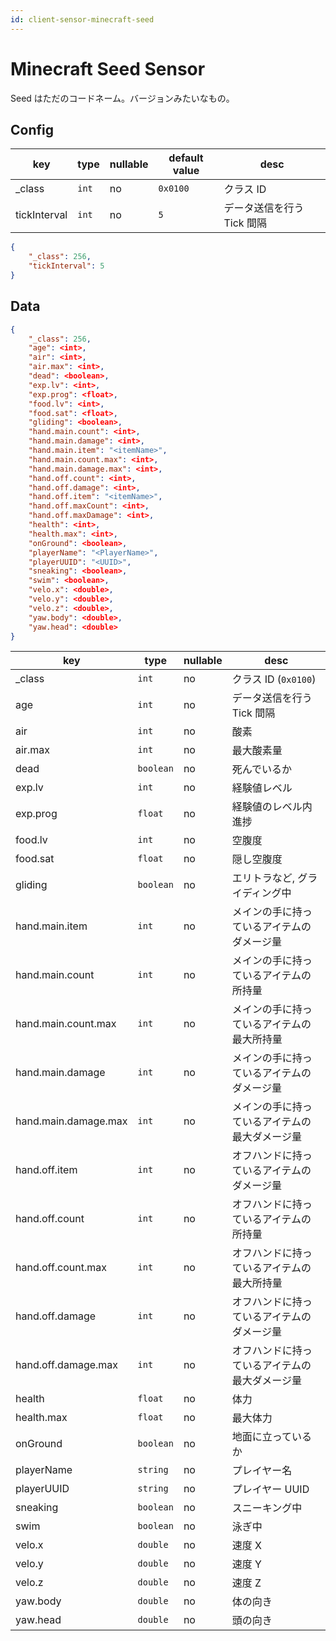 ```yaml
---
id: client-sensor-minecraft-seed
---
```


# Minecraft Seed Sensor

Seed はただのコードネーム。バージョンみたいなもの。

## Config

| key          | type  | nullable | default value | desc                       |
| ------------ | ----- | -------- | ------------- | -------------------------- |
| \_class      | `int` | no       | `0x0100`      | クラス ID                  |
| tickInterval | `int` | no       | `5`           | データ送信を行う Tick 間隔 |

```json
{
    "_class": 256,
    "tickInterval": 5
}
```

## Data

```json
{
    "_class": 256,
    "age": <int>,
    "air": <int>,
    "air.max": <int>,
    "dead": <boolean>,
    "exp.lv": <int>,
    "exp.prog": <float>,
    "food.lv": <int>,
    "food.sat": <float>,
    "gliding": <boolean>,
    "hand.main.count": <int>,
    "hand.main.damage": <int>,
    "hand.main.item": "<itemName>",
    "hand.main.count.max": <int>,
    "hand.main.damage.max": <int>,
    "hand.off.count": <int>,
    "hand.off.damage": <int>,
    "hand.off.item": "<itemName>",
    "hand.off.maxCount": <int>,
    "hand.off.maxDamage": <int>,
    "health": <int>,
    "health.max": <int>,
    "onGround": <boolean>,
    "playerName": "<PlayerName>",
    "playerUUID": "<UUID>",
    "sneaking": <boolean>,
    "swim": <boolean>,
    "velo.x": <double>,
    "velo.y": <double>,
    "velo.z": <double>,
    "yaw.body": <double>,
    "yaw.head": <double>
}
```

| key                  | type      | nullable | desc                                           |
| -------------------- | --------- | -------- | ---------------------------------------------- |
| \_class              | `int`     | no       | クラス ID (`0x0100`)                           |
| age                  | `int`     | no       | データ送信を行う Tick 間隔                     |
| air                  | `int`     | no       | 酸素                                           |
| air.max              | `int`     | no       | 最大酸素量                                     |
| dead                 | `boolean` | no       | 死んでいるか                                   |
| exp.lv               | `int`     | no       | 経験値レベル                                   |
| exp.prog             | `float`   | no       | 経験値のレベル内進捗                           |
| food.lv              | `int`     | no       | 空腹度                                         |
| food.sat             | `float`   | no       | 隠し空腹度                                     |
| gliding              | `boolean` | no       | エリトラなど, グライディング中                 |
| hand.main.item       | `int`     | no       | メインの手に持っているアイテムのダメージ量     |
| hand.main.count      | `int`     | no       | メインの手に持っているアイテムの所持量         |
| hand.main.count.max  | `int`     | no       | メインの手に持っているアイテムの最大所持量     |
| hand.main.damage     | `int`     | no       | メインの手に持っているアイテムのダメージ量     |
| hand.main.damage.max | `int`     | no       | メインの手に持っているアイテムの最大ダメージ量 |
| hand.off.item        | `int`     | no       | オフハンドに持っているアイテムのダメージ量     |
| hand.off.count       | `int`     | no       | オフハンドに持っているアイテムの所持量         |
| hand.off.count.max   | `int`     | no       | オフハンドに持っているアイテムの最大所持量     |
| hand.off.damage      | `int`     | no       | オフハンドに持っているアイテムのダメージ量     |
| hand.off.damage.max  | `int`     | no       | オフハンドに持っているアイテムの最大ダメージ量 |
| health               | `float`   | no       | 体力                                           |
| health.max           | `float`   | no       | 最大体力                                       |
| onGround             | `boolean` | no       | 地面に立っているか                             |
| playerName           | `string`  | no       | プレイヤー名                                   |
| playerUUID           | `string`  | no       | プレイヤー UUID                                |
| sneaking             | `boolean` | no       | スニーキング中                                 |
| swim                 | `boolean` | no       | 泳ぎ中                                         |
| velo.x               | `double`  | no       | 速度 X                                         |
| velo.y               | `double`  | no       | 速度 Y                                         |
| velo.z               | `double`  | no       | 速度 Z                                         |
| yaw.body             | `double`  | no       | 体の向き                                       |
| yaw.head             | `double`  | no       | 頭の向き                                       |
